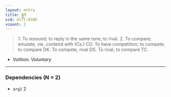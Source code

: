 ```yaml
---
layout: entry
title: སྒྲུན་
vid: Hill:0386
vcount: 2
---
```

> 1\. To resound; to reply in the same tone; to rival\. 2\. To compare; emulate, vie, contend with (Cs\.) CD\. To have competition; to compete; to compare DK\. To compete, rival DS\. To rival, to compare TC\.

* Volition: _Voluntary_

---

### Dependencies (N = 2)
* `arg2` 2
